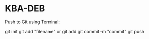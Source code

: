 # KBA-DEB

Push to Git using Terminal:

git init
git add "filename" or git add
git commit -m "commit"
git push
